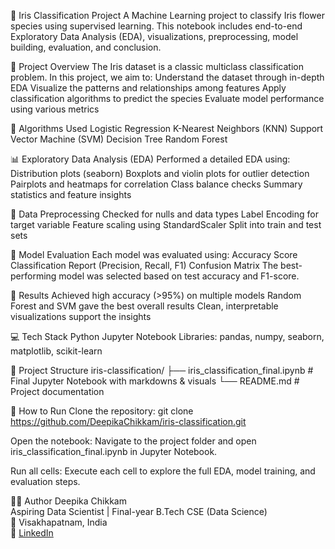 🌸 Iris Classification Project
A Machine Learning project to classify Iris flower species using supervised learning. This notebook includes end-to-end Exploratory Data Analysis (EDA), visualizations, preprocessing, model building, evaluation, and conclusion.

📌 Project Overview
The Iris dataset is a classic multiclass classification problem. In this project, we aim to:
Understand the dataset through in-depth EDA
Visualize the patterns and relationships among features
Apply classification algorithms to predict the species
Evaluate model performance using various metrics

🧠 Algorithms Used
Logistic Regression
K-Nearest Neighbors (KNN)
Support Vector Machine (SVM)
Decision Tree
Random Forest

📊 Exploratory Data Analysis (EDA)
Performed a detailed EDA using:
Distribution plots (seaborn)
Boxplots and violin plots for outlier detection
Pairplots and heatmaps for correlation
Class balance checks
Summary statistics and feature insights

🔄 Data Preprocessing
Checked for nulls and data types
Label Encoding for target variable
Feature scaling using StandardScaler
Split into train and test sets

🧪 Model Evaluation
Each model was evaluated using:
Accuracy Score
Classification Report (Precision, Recall, F1)
Confusion Matrix
The best-performing model was selected based on test accuracy and F1-score.

📝 Results
Achieved high accuracy (>95%) on multiple models
Random Forest and SVM gave the best overall results
Clean, interpretable visualizations support the insights

💻 Tech Stack
Python
Jupyter Notebook
Libraries: pandas, numpy, seaborn, matplotlib, scikit-learn

📁 Project Structure
iris-classification/
├── iris_classification_final.ipynb  # Final Jupyter Notebook with markdowns & visuals
└── README.md                        # Project documentation

🚀 How to Run
Clone the repository:
git clone https://github.com/DeepikaChikkam/iris-classification.git

Open the notebook:
Navigate to the project folder and open iris_classification_final.ipynb in Jupyter Notebook.

Run all cells:
Execute each cell to explore the full EDA, model training, and evaluation steps.

👩‍💻 Author
Deepika Chikkam  
Aspiring Data Scientist | Final-year B.Tech CSE (Data Science)  
📍 Visakhapatnam, India  
🔗 [LinkedIn](https://www.linkedin.com/in/deepika-chikkam-222b9629a)
